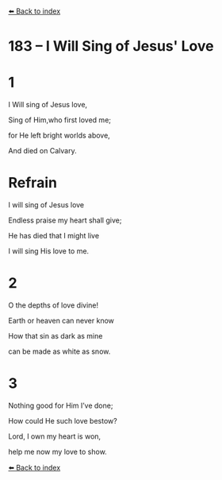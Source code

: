 [⬅️ Back to index](../README.md)

# 183 – I Will Sing of Jesus' Love





# 1

I Will sing of Jesus love,

Sing of Him,who first loved me;

for He left bright worlds above,

And died on Calvary.



# Refrain

I will sing of Jesus love

Endless praise my heart shall give;

He has died that I might live

I will sing His love to me.



# 2

O the depths of love divine!

Earth or heaven can never know

How that sin as dark as mine

can be made as white as snow.



# 3

Nothing good for Him I’ve done;

How could He such love bestow?

Lord, I own my heart is won,

help me now my love to show.

[⬅️ Back to index](../README.md)
